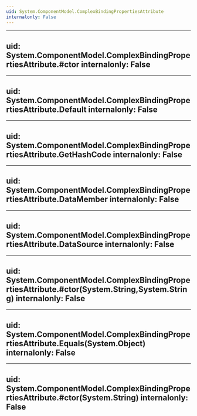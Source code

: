 ```yaml
---
uid: System.ComponentModel.ComplexBindingPropertiesAttribute
internalonly: False
---
```


---
uid: System.ComponentModel.ComplexBindingPropertiesAttribute.#ctor
internalonly: False
---

---
uid: System.ComponentModel.ComplexBindingPropertiesAttribute.Default
internalonly: False
---

---
uid: System.ComponentModel.ComplexBindingPropertiesAttribute.GetHashCode
internalonly: False
---

---
uid: System.ComponentModel.ComplexBindingPropertiesAttribute.DataMember
internalonly: False
---

---
uid: System.ComponentModel.ComplexBindingPropertiesAttribute.DataSource
internalonly: False
---

---
uid: System.ComponentModel.ComplexBindingPropertiesAttribute.#ctor(System.String,System.String)
internalonly: False
---

---
uid: System.ComponentModel.ComplexBindingPropertiesAttribute.Equals(System.Object)
internalonly: False
---

---
uid: System.ComponentModel.ComplexBindingPropertiesAttribute.#ctor(System.String)
internalonly: False
---

